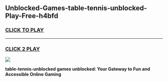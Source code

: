 
## Unblocked-Games-table-tennis-unblocked-Play-Free-h4bfd
<h3>
<a href="https://premium76.site?title=table-tennis-unblocked&ref=20M">CLICK TO PLAY</a></h3>
<hr>

<h3>
<a href="https://premium76.site?title=table-tennis-unblocked&ref=20M">CLICK 2 PLAY</a>
  
</h3>

<a href="https://premium76.site?title=table-tennis-unblocked&ref=19M"><img src="https://clearcache.store/games.png"></a>


**table-tennis-unblocked games unblocked: Your Gateway to Fun and Accessible Online Gaming**
